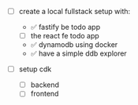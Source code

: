 
- [ ]  create a local fullstack setup with:
    - ✅ fastify be todo app
    - [ ] the react fe todo app
    - ✅ dynamodb using docker
    - ✅ have a simple ddb explorer

- [ ] setup cdk
    - [ ] backend
    - [ ] frontend